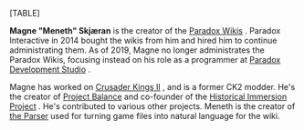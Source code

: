 [TABLE]

**Magne "Meneth" Skjæran** is the creator of the [Paradox
Wikis](https://paradoxwikis.com/ "paradoxwiki:") . Paradox Interactive
in 2014 bought the wikis from him and hired him to continue
administrating them. As of 2019, Magne no longer administrates the
Paradox Wikis, focusing instead on his role as a programmer at [Paradox
Development
Studio](/wiki/index.php?title=Paradox&action=edit&redlink=1 "Paradox (page does not exist)")
.

Magne has worked on [Crusader Kings
II](https://ck2.paradoxwikis.com/Crusader_Kings_II_Wiki "ckii:Crusader Kings II Wiki")
, and is a former CK2 modder. He's the creator of [Project
Balance](https://ck2.paradoxwikis.com/Project_Balance "ckii:Project Balance")
and co-founder of the [Historical Immersion
Project](https://ck2.paradoxwikis.com/Historical_Immersion_Project "ckii:Historical Immersion Project")
. He's contributed to various other projects. Meneth is the creator of
[the
Parser](/wiki/index.php?title=Hearts_of_Iron_2_Wiki:Parser&action=edit&redlink=1 "Hearts of Iron 2 Wiki:Parser (page does not exist)")
used for turning game files into natural language for the wiki.
